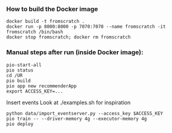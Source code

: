 ### How to build the Docker image
```
docker build -t fromscratch .
docker run -p 8000:8000 -p 7070:7070 --name fromscratch -it fromscratch /bin/bash
docker stop fromscratch; docker rm fromscratch
```


### Manual steps after run (inside Docker image):
```
pio-start-all
pio status
cd /UR
pio build
pio app new recommenderApp
export ACCESS_KEY=...
```

Insert events
Look at ./examples.sh for inspiration

```
python data/import_eventserver.py --access_key $ACCESS_KEY
pio train -- --driver-memory 4g --executor-memory 4g
pio deploy
```
